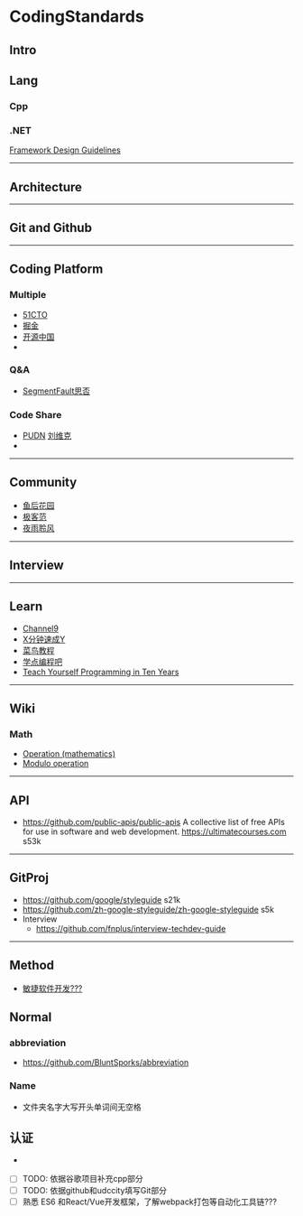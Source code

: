 # CodingStandards


## Intro

## Lang

### Cpp


### .NET
[Framework Design Guidelines](https://docs.microsoft.com/zh-cn/dotnet/standard/design-guidelines/index)


----
## **Architecture**
----
## Git and Github
----
## Coding Platform
### Multiple
- [51CTO](https://blog.51cto.com/) 
- [掘金](https://juejin.im/)
- [开源中国](https://www.oschina.net/)
- 
### Q&A
- [SegmentFault思否](https://segmentfault.com/)


### Code Share
- [PUDN](http://www.pudn.com/) [刘维克](http://www.pudn.com/User/profile/id/5162564.html)
- 


----
## Community
- [鱼后花园](https://www.fishlee.net/)
- [极客范](https://www.jikefan.com/)
- [夜雨聆风](http://www.yeyulingfeng.com/)
----
## Interview

----
## Learn
- [Channel9](https://channel9.msdn.com)
- [X分钟速成Y](https://learnxinyminutes.com/)
- [菜鸟教程](https://www.runoob.com/)
- [学点编程吧](https://www.xdbcb8.com/)
- [Teach Yourself Programming in Ten Years](https://norvig.com/21-days.html)
----
## Wiki
### Math
- [Operation (mathematics)](https://en.wikipedia.org/wiki/Operation_(mathematics))
- [Modulo operation](https://en.wikipedia.org/wiki/Modulo_operation)
----
## API
- https://github.com/public-apis/public-apis A collective list of free APIs for use in software and web development. https://ultimatecourses.com s53k 
----
## GitProj
- https://github.com/google/styleguide s21k
- https://github.com/zh-google-styleguide/zh-google-styleguide s5k
- Interview
  - https://github.com/fnplus/interview-techdev-guide
----
## Method
- [敏捷软件开发???](https://baike.baidu.com/item/%E6%95%8F%E6%8D%B7%E8%BD%AF%E4%BB%B6%E5%BC%80%E5%8F%91/7108658?fromtitle=%E6%95%8F%E6%8D%B7%E5%BC%80%E5%8F%91&fromid=5618867&fr=aladdin)

## Normal
### abbreviation
- https://github.com/BluntSporks/abbreviation
### Name
- 文件夹名字大写开头单词间无空格

## 认证
- 



- [ ] TODO: 依据谷歌项目补充cpp部分
- [ ] TODO: 依据github和udccity填写Git部分
- [ ] 熟悉 ES6 和React/Vue开发框架，了解webpack打包等自动化工具链???